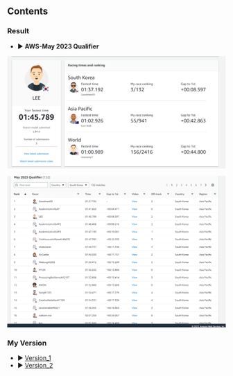 ## Contents

### Result 
- ▶︎ **AWS-May 2023 Qualifier**

<p align="left">
<img width="700" src="../image/best_model.png">
</p>

<p align="left">
<img width="700" src="../image/best_model_rank.png">
</p>


### My Version
- ▶︎ [Version_1](https://github.com/Jeongmani/Autonomous_Driving_Vehicle/tree/main/reinforcement%20learning/Version_1)
- ▶︎ [Version_2](https://github.com/Jeongmani/Autonomous_Driving_Vehicle/tree/main/reinforcement%20learning/Version_2)
